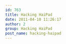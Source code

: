 ```yaml
---
id: 763
title: Hacking HaiPad
date: 2011-04-10 11:26:17
author: 2
group: Hacking HaiPad
post_name: hacking-haipad
---
```


